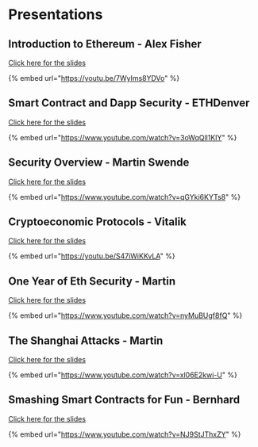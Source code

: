 Presentations
=========================   

## Introduction to Ethereum - Alex Fisher   

[Click here for the slides](https://docs.google.com/presentation/d/1t9IhJx-FsYv6iCRTUL9tB1oPIX3QmYWtznWuN5-D4dU)   

{% embed url="https://youtu.be/7WyIms8YDVo" %}   

## Smart Contract and Dapp Security - ETHDenver   

[Click here for the slides](https://docs.google.com/presentation/d/1n7PAqdIedfeIGF-4-TELJZjz-_XOrFPU3gABvjcGmrk/edit?usp=sharing)   

{% embed url="https://www.youtube.com/watch?v=3oWqQll1KIY" %}   

## Security Overview - Martin Swende   

[Click here for the slides](https://drive.google.com/file/d/0B69CiKIMgsyeSkdXc1ZuSFE2YWYwamhRc2ZBRjB3ZkladVRN/view?usp=sharing)   

{% embed url="https://www.youtube.com/watch?v=qGYki6KYTs8" %}   

## Cryptoeconomic Protocols - Vitalik   

[Click here for the slides](https://www.slideshare.net/ethereum/vitalik-buterin-cryptoeconomic-protocols-in-the-context-of-wider-society)   

{% embed url="https://youtu.be/S47iWiKKvLA" %}   

## One Year of Eth Security - Martin

[Click here for the slides](https://drive.google.com/file/d/0B69CiKIMgsyeel9EVGJVd2xjNUxfZkllTEFkMUdHY2ltQ2dZ/view?usp=sharing)   

{% embed url="https://www.youtube.com/watch?v=nyMuBUgf8fQ" %}   

## The Shanghai Attacks - Martin

[Click here for the slides](https://drive.google.com/file/d/0B69CiKIMgsyeMzk1aVdTd1dXYU9SRFdycG5Md1lxLUlvRVl3/view?usp=sharing)   

{% embed url="https://www.youtube.com/watch?v=xl06E2kwi-U" %}   

## Smashing Smart Contracts for Fun - Bernhard   

[Click here for the slides](https://github.com/b-mueller/smashing-smart-contracts/blob/master/smashing-smart-contracts-1of1.pdf)   

{% embed url="https://www.youtube.com/watch?v=NJ9StJThxZY" %}   
